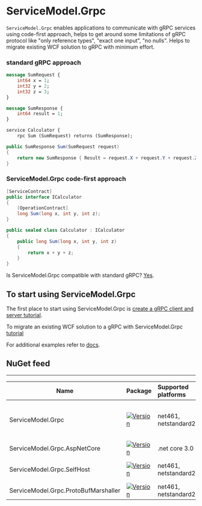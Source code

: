 # ServiceModel.Grpc

`ServiceModel.Grpc` enables applications to communicate with gRPC services using code-first approach, helps to get around some limitations of gRPC protocol like "only reference types", "exact one input", "no nulls". Helps to migrate existing WCF solution to gRPC with minimum effort.

### standard gRPC approach

``` proto
message SumRequest {
	int64 x = 1;
	int32 y = 2;
	int32 z = 3;
}

message SumResponse {
	int64 result = 1;
}

service Calculator {
    rpc Sum (SumRequest) returns (SumResponse);
```

``` c#
public SumResponse Sum(SumRequest request)
{
    return new SumResponse { Result = request.X + request.Y + request.Z };
}
```

### ServiceModel.Grpc code-first approach

``` c#
[ServiceContract]
public interface ICalculator
{
    [OperationContract]
    long Sum(long x, int y, int z);
}

public sealed class Calculator : ICalculator
{
    public long Sum(long x, int y, int z)
    {
        return x + y + z;
    }
}
```

Is ServiceModel.Grpc compatible with standard gRPC? [Yes](https://max-ieremenko.github.io/ServiceModel.Grpc/CompatibilityWithNativegRPC.html).

## To start using ServiceModel.Grpc

The first place to start using ServiceModel.Grpc is [create a gRPC client and server tutorial](https://max-ieremenko.github.io/ServiceModel.Grpc/CreateClientAndServerASPNETCore.html).

To migrate an existing WCF solution to a gRPC with ServiceModel.Grpc [tutorial](https://max-ieremenko.github.io/ServiceModel.Grpc/MigrateWCFServiceTogRPC.html)

For additional examples refer to [docs](https://max-ieremenko.github.io/ServiceModel.Grpc/).

## NuGet feed

-----
Name | Package | Supported platforms | Description
-----| :------ |:------------------- | :----------
ServiceModel.Grpc | [![Version](https://img.shields.io/nuget/vpre/ServiceModel.Grpc.svg)](https://www.nuget.org/packages/ServiceModel.Grpc) | net461, netstandard2.0/2.1 | main internal functionality, basic Grpc.Core.Api extensions, ClientFactory
ServiceModel.Grpc.AspNetCore | [![Version](https://img.shields.io/nuget/vpre/ServiceModel.Grpc.AspNetCore.svg)](https://www.nuget.org/packages/ServiceModel.Grpc.AspNetCore) | .net core 3.0 | Grpc.AspNetCore.Server extensions
ServiceModel.Grpc.SelfHost | [![Version](https://img.shields.io/nuget/vpre/ServiceModel.Grpc.SelfHost.svg)](https://www.nuget.org/packages/ServiceModel.Grpc.SelfHost) | net461, netstandard2.0/2.1 | Grpc.Core extensions for self-hosted Grpc.Core.Server
ServiceModel.Grpc.ProtoBufMarshaller | [![Version](https://img.shields.io/nuget/vpre/ServiceModel.Grpc.ProtoBufMarshaller.svg)](https://www.nuget.org/packages/ServiceModel.Grpc.ProtoBufMarshaller) | net461, netstandard2.0/2.1 | marshaller factory based on protobuf-net